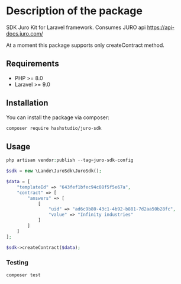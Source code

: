 # Description of the package

SDK Juro Kit for Laravel framework.
Consumes JURO api https://api-docs.juro.com/

At a moment this package supports only createContract method.

## Requirements
- PHP >= 8.0
- Laravel >= 9.0

## Installation

You can install the package via composer:

```bash
composer require hashstudio/juro-sdk
```

## Usage

```php
php artisan vendor:publish --tag=juro-sdk-config
```

```php
$sdk = new \Lande\JuroSdk\JuroSdk();

$data = [
    "templateId" => "643fef1bfec94c08f5f5e67a",
    "contract" => [
        "answers" => [
            [
                "uid" => "ad6c9b80-43c1-4b92-b881-7d2aa50b28fc",
                "value" => "Infinity industries"
            ]
        ]
    ]
];

$sdk->createContract($data);
```


### Testing

```bash
composer test
```
